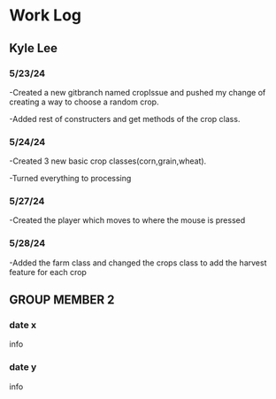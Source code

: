# Work Log

## Kyle Lee

### 5/23/24

-Created a new gitbranch named cropIssue and pushed my change of creating a way to choose a random crop. 

-Added rest of constructers and get methods of the crop class.


### 5/24/24

-Created 3 new basic crop classes(corn,grain,wheat).

-Turned everything to processing

### 5/27/24
-Created the player which moves to where the mouse is pressed

### 5/28/24
-Added the farm class and changed the crops class to add the harvest feature for each crop

## GROUP MEMBER 2

### date x

info

### date y

info
